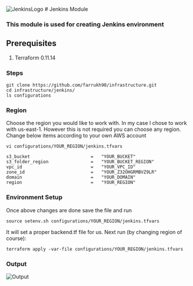 
![JenkinsLogo](https://github.com/farrukh90/infrastructure/blob/master/jenkins/images/Jenkinslogo.png)      # Jenkins Module
### This module is used for creating Jenkins environment
## Prerequisites
1. Terraform 0.11.14

### Steps
```
git clone https://github.com/farrukh90/infrastructure.git
cd infrastructure/jenkins/
ls configurations
```

### Region
Choose the region you would like to work with. In my case I chose to work with us-east-1. However this is not required you can choose any region. Change below items according to your own AWS account


```
vi configurations/YOUR_REGION/jenkins.tfvars

s3_bucket                       =   "YOUR_BUCKET"         
s3_folder_region                =   "YOUR_BUCKET_REGION"               
vpc_id                          =   "YOUR_VPC_ID"            
zone_id                         =   "YOUR_Z32OHGRMBVZ9LR"       
domain                          =   "YOUR_DOMAIN"
region                          =   "YOUR_REGION"
```





### Environment Setup
Once above changes are done save the file and run 
```
source setenv.sh configurations/YOUR_REGION/jenkins.tfvars
```

It will set a proper backend.tf file for us. Next run (by changing region of course):


```
terraform apply -var-file configurations/YOUR_REGION/jenkins.tfvars
```




### Output
![Output](https://github.com/farrukh90/terraform-aws-jenkins/blob/master/images/output.png)